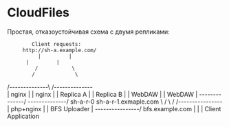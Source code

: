 # CloudFiles

Простая, отказоустойчивая схема с двумя репликами:

            Client requests:
         http://sh-a.example.com/
              |         |
	      |         |
             /           \
            /             \
/--------------\      /--------------\
|     nginx    |      |     nginx    |
|   Replica A  |      |   Replica B  |
|    WebDAW    |      |    WebDAW    |
\--------------/      \--------------/
   sh-a-r-0         sh-a-r-1.exmaple.com
            \           /
             \         /
          /----------------\
          |   php+nginx    |
          |  BFS Uploader  |
          \----------------/
	    bfs.example.com
                  |
                  |
                  |
          Client Application


